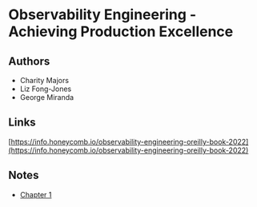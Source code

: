 # Observability Engineering - Achieving Production Excellence

## Authors
- Charity Majors
- Liz Fong-Jones
- George Miranda

## Links
[https://info.honeycomb.io/observability-engineering-oreilly-book-2022](https://info.honeycomb.io/observability-engineering-oreilly-book-2022)

## Notes
- [Chapter 1](./chapters/1.md)